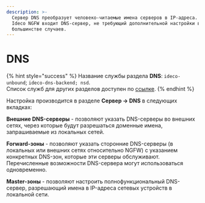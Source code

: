 ```yaml
---
description: >-
  Сервер DNS преобразует человеко-читаемые имена серверов в IP-адреса. В состав
  Ideco NGFW входит DNS-сервер, не требующий дополнительной настройки в
  большинстве случаев.
---
```


# DNS

{% hint style="success" %}
Название службы раздела **DNS**: `ideco-unbound`; `ideco-dns-backend; nsd`. \
Список служб для других разделов доступен по [ссылке](/settings/server-management/terminal.md).
{% endhint %}

Настройка производится в разделе **Сервер -> DNS** в следующих вкладках:

**Внешние DNS-серверы** - позволяют указать DNS-серверы во внешних сетях, через которые будут разрешаться доменные имена, запрашиваемые из локальных сетей. 

**Forward-зоны** - позволяют указать сторонние DNS-серверы (в локальных или внешних сетях относительно NGFW) с указанием конкретных DNS-зон, которые эти серверы обслуживают. Перечисленные возможности DNS-сервера могут использоваться одновременно.

**Master-зоны** - позволяют настроить полнофункциональный DNS-сервер, разрешающий имена в IP-адреса сетевых устройств в локальной сети.